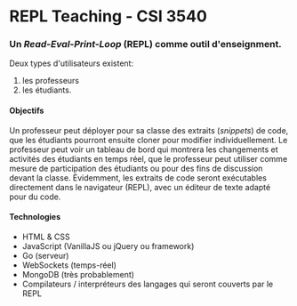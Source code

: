 # REPL Teaching - CSI 3540

### Un *Read-Eval-Print-Loop* (REPL) comme outil d'enseignment. 

Deux types d'utilisateurs existent: 
1. les professeurs
2. les étudiants. 

#### Objectifs
Un professeur peut déployer pour sa classe des extraits (*snippets*) de code, que les étudiants pourront ensuite cloner pour modifier individuellement. Le professeur peut voir un tableau de bord qui montrera les changements et activités des étudiants en temps réel, que le professeur peut utiliser comme mesure de participation des étudiants ou pour des fins de discussion devant la classe. Évidemment, les extraits de code seront exécutables directement dans le navigateur (REPL), avec un éditeur de texte adapté pour du code.

#### Technologies
* HTML & CSS
* JavaScript (VanillaJS ou jQuery ou framework)
* Go (serveur)
* WebSockets (temps-réel)
* MongoDB (très probablement)
* Compilateurs / interpréteurs des langages qui seront couverts par le REPL